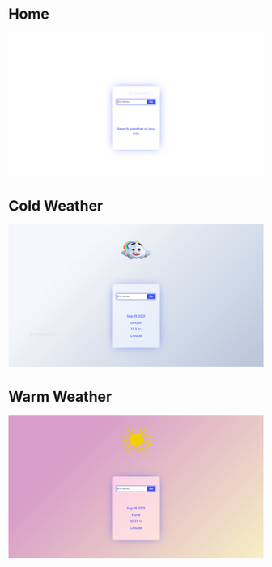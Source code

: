 # Home
<img src="screenshots/home.PNG">

# Cold Weather
<img src="screenshots/cold.PNG">

# Warm Weather
<img src="screenshots/warm.PNG">
